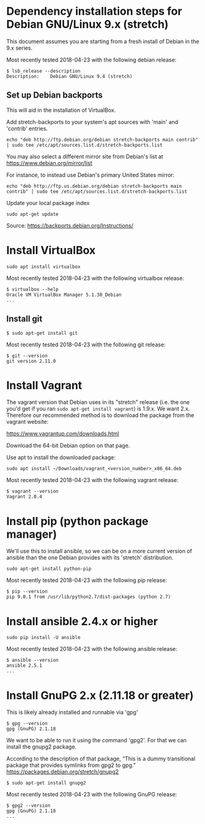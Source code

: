 # Dependency installation steps for Debian GNU/Linux 9.x (stretch)

This document assumes you are starting from a fresh install of Debian in the 9.x series.

Most recently tested 2018-04-23 with the following debian release:

```
$ lsb_release --description
Description:	Debian GNU/Linux 9.4 (stretch)
```



## Set up Debian backports

This will aid in the installation of VirtualBox.

Add stretch-backports to your system's apt sources with 'main' and 'contrib' entries.

```
echo "deb http://ftp.debian.org/debian stretch-backports main contrib" | sudo tee /etc/apt/sources.list.d/stretch-backports.list
```

You may also select a different mirror site from Debian's list at https://www.debian.org/mirror/list

For instance, to instead use Debian's primary United States mirror:

```
echo "deb http://ftp.us.debian.org/debian stretch-backports main contrib" | sudo tee /etc/apt/sources.list.d/stretch-backports.list
```

Update your local package index

```
sudo apt-get update
```

Source: https://backports.debian.org/Instructions/



# Install VirtualBox

```
sudo apt install virtualbox
```

Most recently tested 2018-04-23 with the following virtualbox release:

```
$ virtualbox --help
Oracle VM VirtualBox Manager 5.1.30_Debian
...
```



## Install git

```
$ sudo apt-get install git
```

Most recently tested 2018-04-23 with the following git release:

```
$ git --version
git version 2.11.0
```



# Install Vagrant

The vagrant version that Debian uses in its "stretch" release (i.e. the one you'd get if you ran
`sudo apt-get install vagrant`) is 1.9.x. We want 2.x. Therefore our recommended method is to
download the package from the vagrant website:

https://www.vagrantup.com/downloads.html

Download the 64-bit Debian option on that page.

Use apt to install the downloaded package:

```
sudo apt install ~/Downloads/vagrant_<version_number>_x86_64.deb
```

Most recently tested 2018-04-23 with the following vagrant release:

```
$ vagrant --version
Vagrant 2.0.4
```



# Install pip (python package manager)

We'll use this to install ansible, so we can be on a more current version of ansible than the one
Debian provides with its 'stretch' distribution.

```
sudo apt-get install python-pip
```

Most recently tested 2018-04-23 with the following pip release:

```
$ pip --version
pip 9.0.1 from /usr/lib/python2.7/dist-packages (python 2.7)
```



# Install ansible 2.4.x or higher

```
sudo pip install -U ansible
```

Most recently tested 2018-04-23 with the following ansible release:

```
$ ansible --version
ansible 2.5.1
...
```



# Install GnuPG 2.x (2.11.18 or greater)

This is likely already installed and runnable via 'gpg'

```
$ gpg --version
gpg (GnuPG) 2.1.18

```

We want to be able to run it using the command 'gpg2'. For that we can install the gnupg2 package.

According to the description of that package, “This is a dummy transitional package that provides
symlinks from gpg2 to gpg.”
https://packages.debian.org/stretch/gnupg2

```
$ sudo apt-get install gnupg2
```

Most recently tested 2018-04-23 with the following GnuPG release:

```
$ gpg2 --version
gpg (GnuPG) 2.1.18
...
```
